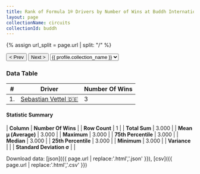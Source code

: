 ```yaml
---
title: Rank of Formula 1® Drivers by Number of Wins at Buddh International Circuit
layout: page
collectionName: circuits
collectionId: buddh
---
```


{% assign url_split = page.url | split: "/" %}
<div id="collection-navigation">
<button onclick="selector.options[selector.selectedIndex-1].value && (window.location = selector.options[selector.selectedIndex-1].value);">&lt; Prev</button>
<button onclick="selector.options[selector.selectedIndex+1].value && (window.location = selector.options[selector.selectedIndex+1].value);">Next &gt;</button>
<select id="selector" onchange="this.options[this.selectedIndex].value && (window.location = this.options[this.selectedIndex].value);">
  {% for collectionId in site.data[page.collectionName].refs %}
    {% if collectionId == page.collectionId %}
      {% assign selected = "selected" %}
    {% else %}
      {% assign selected = "" %}
    {% endif %}
    {% assign profile = site.data[page.collectionName][collectionId].profile %}
    <option value="/f1/{{ page.collectionName }}/{{ collectionId }}/{{ url_split[4] }}" {{ selected }}>{{ profile.collection_name }}</option>
  {% endfor %}
</select>
</div>

<canvas id="chart" width="400" height="180"></canvas>
<script>
var data = {
  "labels" : [
    "Sebastian Vettel"
  ],
  "datasets" : [
    {
      "label" : "Number Of Wins",
      "data" : [
        3
      ],
      "borderColor" : [
        "#1D181E"
      ],
      "borderWidth" : 1,
      "backgroundColor" : [
        "#9C8E8D"
      ]
    }
  ]
};
var options = {
  legend: {
    display: false
  },
  scales: {
    xAxes: [{
      ticks: {
        beginAtZero: true,
        maxRotation: 180,
        display: window.innerWidth > 800
      }
    }],
    yAxes: [{
      ticks: {
        beginAtZero: true
      }
    }]
  },
  onResize: function(chart, size) {
    chart.options.scales.xAxes[0].ticks.display = size.width > 800;
  }
};
var chart = new Chart("chart", {
    data: data,
    type: 'bar',
    options: options
});
</script>



### Data Table

| # | Driver | Number Of Wins |
|--|--|--|
| 1. | [Sebastian Vettel 🇩🇪](/f1/drivers/vettel) | 3 |

#### Statistic Summary

| **Column** | **Number Of Wins** |
| **Row Count** | 1 |
| **Total Sum** | 3.000 |
| **Mean μ (Average)** | 3.000 |
| **Maximum** | 3.000 |
| **75th Percentile** | 3.000 |
| **Median** | 3.000 |
| **25th Percentile** | 3.000 |
| **Minimum** | 3.000 |
| **Variance** |  |
| **Standard Deviation σ** |  |

Download data: [json]({{ page.url | replace:'.html','.json' }}), [csv]({{ page.url | replace:'.html','.csv' }})
